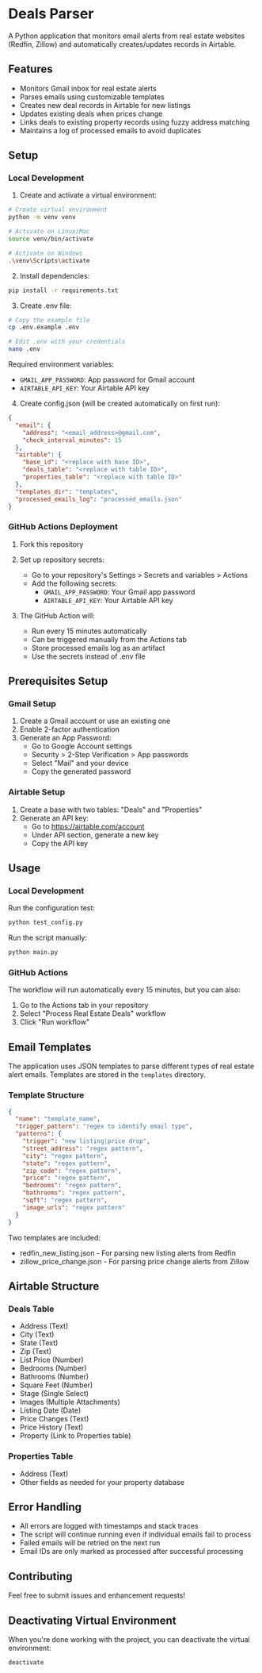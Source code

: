 # Deals Parser

A Python application that monitors email alerts from real estate websites (Redfin, Zillow) and automatically creates/updates records in Airtable.

## Features

- Monitors Gmail inbox for real estate alerts
- Parses emails using customizable templates
- Creates new deal records in Airtable for new listings
- Updates existing deals when prices change
- Links deals to existing property records using fuzzy address matching
- Maintains a log of processed emails to avoid duplicates

## Setup

### Local Development

1. Create and activate a virtual environment:
```bash
# Create virtual environment
python -m venv venv

# Activate on Linux/Mac
source venv/bin/activate

# Activate on Windows
.\venv\Scripts\activate
```

2. Install dependencies:
```bash
pip install -r requirements.txt
```

3. Create .env file:
```bash
# Copy the example file
cp .env.example .env

# Edit .env with your credentials
nano .env
```

Required environment variables:
- `GMAIL_APP_PASSWORD`: App password for Gmail account
- `AIRTABLE_API_KEY`: Your Airtable API key

4. Create config.json (will be created automatically on first run):
```json
{
  "email": {
    "address": "<email_address>@gmail.com",
    "check_interval_minutes": 15
  },
  "airtable": {
    "base_id": "<replace with base ID>",
    "deals_table": "<replace with table ID>",
    "properties_table": "<replace with table ID>"
  },
  "templates_dir": "templates",
  "processed_emails_log": "processed_emails.json"
}
```

### GitHub Actions Deployment

1. Fork this repository

2. Set up repository secrets:
   - Go to your repository's Settings > Secrets and variables > Actions
   - Add the following secrets:
     * `GMAIL_APP_PASSWORD`: Your Gmail app password
     * `AIRTABLE_API_KEY`: Your Airtable API key

3. The GitHub Action will:
   - Run every 15 minutes automatically
   - Can be triggered manually from the Actions tab
   - Store processed emails log as an artifact
   - Use the secrets instead of .env file

## Prerequisites Setup

### Gmail Setup
1. Create a Gmail account or use an existing one
2. Enable 2-factor authentication
3. Generate an App Password:
   - Go to Google Account settings
   - Security > 2-Step Verification > App passwords
   - Select "Mail" and your device
   - Copy the generated password

### Airtable Setup
1. Create a base with two tables: "Deals" and "Properties"
2. Generate an API key:
   - Go to https://airtable.com/account
   - Under API section, generate a new key
   - Copy the API key

## Usage

### Local Development

Run the configuration test:
```bash
python test_config.py
```

Run the script manually:
```bash
python main.py
```

### GitHub Actions

The workflow will run automatically every 15 minutes, but you can also:
1. Go to the Actions tab in your repository
2. Select "Process Real Estate Deals" workflow
3. Click "Run workflow"

## Email Templates

The application uses JSON templates to parse different types of real estate alert emails. Templates are stored in the `templates` directory.

### Template Structure

```json
{
  "name": "template_name",
  "trigger_pattern": "regex to identify email type",
  "patterns": {
    "trigger": "new listing|price drop",
    "street_address": "regex pattern",
    "city": "regex pattern",
    "state": "regex pattern",
    "zip_code": "regex pattern",
    "price": "regex pattern",
    "bedrooms": "regex pattern",
    "bathrooms": "regex pattern",
    "sqft": "regex pattern",
    "image_urls": "regex pattern"
  }
}
```

Two templates are included:
- redfin_new_listing.json - For parsing new listing alerts from Redfin
- zillow_price_change.json - For parsing price change alerts from Zillow

## Airtable Structure

### Deals Table
- Address (Text)
- City (Text)
- State (Text)
- Zip (Text)
- List Price (Number)
- Bedrooms (Number)
- Bathrooms (Number)
- Square Feet (Number)
- Stage (Single Select)
- Images (Multiple Attachments)
- Listing Date (Date)
- Price Changes (Text)
- Price History (Text)
- Property (Link to Properties table)

### Properties Table
- Address (Text)
- Other fields as needed for your property database

## Error Handling

- All errors are logged with timestamps and stack traces
- The script will continue running even if individual emails fail to process
- Failed emails will be retried on the next run
- Email IDs are only marked as processed after successful processing

## Contributing

Feel free to submit issues and enhancement requests!

## Deactivating Virtual Environment

When you're done working with the project, you can deactivate the virtual environment:
```bash
deactivate